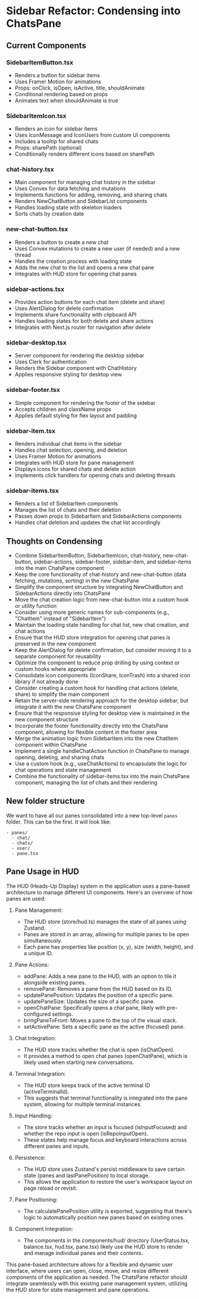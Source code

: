 # Sidebar Refactor: Condensing into ChatsPane

## Current Components

### SidebarItemButton.tsx
- Renders a button for sidebar items
- Uses Framer Motion for animations
- Props: onClick, isOpen, isActive, title, shouldAnimate
- Conditional rendering based on props
- Animates text when shouldAnimate is true

### SidebarItemIcon.tsx
- Renders an icon for sidebar items
- Uses IconMessage and IconUsers from custom UI components
- Includes a tooltip for shared chats
- Props: sharePath (optional)
- Conditionally renders different icons based on sharePath

### chat-history.tsx
- Main component for managing chat history in the sidebar
- Uses Convex for data fetching and mutations
- Implements functions for adding, removing, and sharing chats
- Renders NewChatButton and SidebarList components
- Handles loading state with skeleton loaders
- Sorts chats by creation date

### new-chat-button.tsx
- Renders a button to create a new chat
- Uses Convex mutations to create a new user (if needed) and a new thread
- Handles the creation process with loading state
- Adds the new chat to the list and opens a new chat pane
- Integrates with HUD store for opening chat panes

### sidebar-actions.tsx
- Provides action buttons for each chat item (delete and share)
- Uses AlertDialog for delete confirmation
- Implements share functionality with clipboard API
- Handles loading states for both delete and share actions
- Integrates with Next.js router for navigation after delete

### sidebar-desktop.tsx
- Server component for rendering the desktop sidebar
- Uses Clerk for authentication
- Renders the Sidebar component with ChatHistory
- Applies responsive styling for desktop view

### sidebar-footer.tsx
- Simple component for rendering the footer of the sidebar
- Accepts children and className props
- Applies default styling for flex layout and padding

### sidebar-item.tsx
- Renders individual chat items in the sidebar
- Handles chat selection, opening, and deletion
- Uses Framer Motion for animations
- Integrates with HUD store for pane management
- Displays icons for shared chats and delete action
- Implements click handlers for opening chats and deleting threads

### sidebar-items.tsx
- Renders a list of SidebarItem components
- Manages the list of chats and their deletion
- Passes down props to SidebarItem and SidebarActions components
- Handles chat deletion and updates the chat list accordingly

## Thoughts on Condensing
- Combine SidebarItemButton, SidebarItemIcon, chat-history, new-chat-button, sidebar-actions, sidebar-footer, sidebar-item, and sidebar-items into the main ChatsPane component
- Keep the core functionality of chat-history and new-chat-button (data fetching, mutations, sorting) in the new ChatsPane
- Simplify the component structure by integrating NewChatButton and SidebarActions directly into ChatsPane
- Move the chat creation logic from new-chat-button into a custom hook or utility function
- Consider using more generic names for sub-components (e.g., "ChatItem" instead of "SidebarItem")
- Maintain the loading state handling for chat list, new chat creation, and chat actions
- Ensure that the HUD store integration for opening chat panes is preserved in the new component
- Keep the AlertDialog for delete confirmation, but consider moving it to a separate component for reusability
- Optimize the component to reduce prop drilling by using context or custom hooks where appropriate
- Consolidate icon components (IconShare, IconTrash) into a shared icon library if not already done
- Consider creating a custom hook for handling chat actions (delete, share) to simplify the main component
- Retain the server-side rendering approach for the desktop sidebar, but integrate it with the new ChatsPane component
- Ensure that the responsive styling for desktop view is maintained in the new component structure
- Incorporate the footer functionality directly into the ChatsPane component, allowing for flexible content in the footer area
- Merge the animation logic from SidebarItem into the new ChatItem component within ChatsPane
- Implement a single handleChatAction function in ChatsPane to manage opening, deleting, and sharing chats
- Use a custom hook (e.g., useChatActions) to encapsulate the logic for chat operations and state management
- Combine the functionality of sidebar-items.tsx into the main ChatsPane component, managing the list of chats and their rendering

## New folder structure

We want to have all our panes consolidated into a new top-level `panes` folder. This can be the first. It will look like:

```
- panes/
  - chat/
  - chats/
  - user/
  - pane.tsx
```

## Pane Usage in HUD

The HUD (Heads-Up Display) system in the application uses a pane-based architecture to manage different UI components. Here's an overview of how panes are used:

1. Pane Management:
   - The HUD store (store/hud.ts) manages the state of all panes using Zustand.
   - Panes are stored in an array, allowing for multiple panes to be open simultaneously.
   - Each pane has properties like position (x, y), size (width, height), and a unique ID.

2. Pane Actions:
   - addPane: Adds a new pane to the HUD, with an option to tile it alongside existing panes.
   - removePane: Removes a pane from the HUD based on its ID.
   - updatePanePosition: Updates the position of a specific pane.
   - updatePaneSize: Updates the size of a specific pane.
   - openChatPane: Specifically opens a chat pane, likely with pre-configured settings.
   - bringPaneToFront: Moves a pane to the top of the visual stack.
   - setActivePane: Sets a specific pane as the active (focused) pane.

3. Chat Integration:
   - The HUD store tracks whether the chat is open (isChatOpen).
   - It provides a method to open chat panes (openChatPane), which is likely used when starting new conversations.

4. Terminal Integration:
   - The HUD store keeps track of the active terminal ID (activeTerminalId).
   - This suggests that terminal functionality is integrated into the pane system, allowing for multiple terminal instances.

5. Input Handling:
   - The store tracks whether an input is focused (isInputFocused) and whether the repo input is open (isRepoInputOpen).
   - These states help manage focus and keyboard interactions across different panes and inputs.

6. Persistence:
   - The HUD store uses Zustand's persist middleware to save certain state (panes and lastPanePosition) to local storage.
   - This allows the application to restore the user's workspace layout on page reload or revisit.

7. Pane Positioning:
   - The calculatePanePosition utility is exported, suggesting that there's logic to automatically position new panes based on existing ones.

8. Component Integration:
   - The components in the components/hud/ directory (UserStatus.tsx, balance.tsx, hud.tsx, pane.tsx) likely use the HUD store to render and manage individual panes and their contents.

This pane-based architecture allows for a flexible and dynamic user interface, where users can open, close, move, and resize different components of the application as needed. The ChatsPane refactor should integrate seamlessly with this existing pane management system, utilizing the HUD store for state management and pane operations.